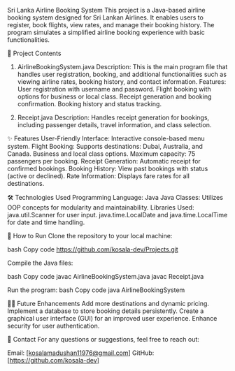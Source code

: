 Sri Lanka Airline Booking System
This project is a Java-based airline booking system designed for Sri Lankan Airlines. It enables users to register, book flights, view rates, and manage their booking history. The program simulates a simplified airline booking experience with basic functionalities.

📂 Project Contents
1. AirlineBookingSystem.java
Description: This is the main program file that handles user registration, booking, and additional functionalities such as viewing airline rates, booking history, and contact information.
Features:
User registration with username and password.
Flight booking with options for business or local class.
Receipt generation and booking confirmation.
Booking history and status tracking.

2. Receipt.java
Description: Handles receipt generation for bookings, including passenger details, travel information, and class selection.

✨ Features
User-Friendly Interface: Interactive console-based menu system.
Flight Booking:
Supports destinations: Dubai, Australia, and Canada.
Business and local class options.
Maximum capacity: 75 passengers per booking.
Receipt Generation: Automatic receipt for confirmed bookings.
Booking History: View past bookings with status (active or declined).
Rate Information: Displays fare rates for all destinations.

🛠️ Technologies Used
Programming Language: Java
Java Classes: Utilizes OOP concepts for modularity and maintainability.
Libraries Used:
java.util.Scanner for user input.
java.time.LocalDate and java.time.LocalTime for date and time handling.

🚀 How to Run
Clone the repository to your local machine:

bash
Copy code
https://github.com/kosala-dev/Projects.git

Compile the Java files:

bash
Copy code
javac AirlineBookingSystem.java 
javac Receipt.java

Run the program:
bash
Copy code
java AirlineBookingSystem

🧑‍💻 Future Enhancements
Add more destinations and dynamic pricing.
Implement a database to store booking details persistently.
Create a graphical user interface (GUI) for an improved user experience.
Enhance security for user authentication.

📧 Contact
For any questions or suggestions, feel free to reach out:

Email: [kosalamadushan11976@gmail.com]
GitHub: [https://github.com/kosala-dev]
